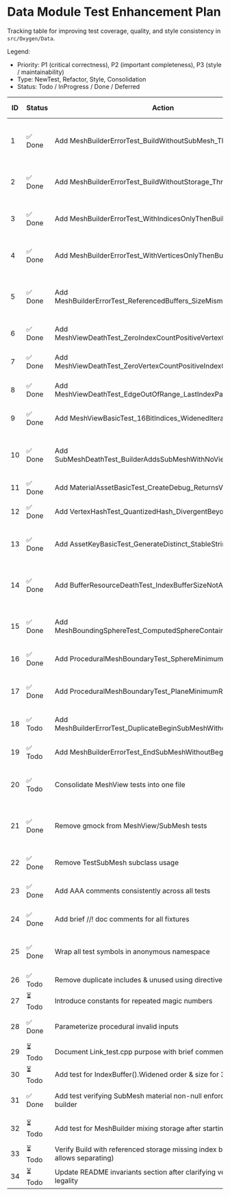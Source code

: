 # Data Module Test Enhancement Plan

Tracking table for improving test coverage, quality, and style consistency in `src/Oxygen/Data`.

Legend:

- Priority: P1 (critical correctness), P2 (important completeness), P3 (style / maintainability)
- Type: NewTest, Refactor, Style, Consolidation
- Status: Todo / InProgress / Done / Deferred

| ID | Status | Action | Rationale / Gap Addressed | Type | Priority | Owner | Notes / Acceptance Criteria |
|----|--------|--------|---------------------------|------|----------|-------|-----------------------------|
| 1 | ✅ Done | Add MeshBuilderErrorTest_BuildWithoutSubMesh_Throws | Invariant: mesh must have ≥1 submesh; currently untested | NewTest | P1 | | Implemented (EXPECT_DEATH, message fragment) |
| 2 | ✅ Done | Add MeshBuilderErrorTest_BuildWithoutStorage_Throws | Building before selecting storage mode untested | NewTest | P1 | | Implemented (EXPECT_DEATH) |
| 3 | ✅ Done | Add MeshBuilderErrorTest_WithIndicesOnlyThenBuild_Throws | Mesh cannot exist with indices but missing vertices | NewTest | P1 | | Implemented (EXPECT_DEATH) |
| 4 | ✅ Done | Add MeshBuilderErrorTest_WithVerticesOnlyThenBuild_Throws | Vertices-only mesh invalid; enforced by death test | NewTest | P1 | | Implemented (EXPECT_DEATH) |
| 5 | ✅ Done | Add MeshBuilderErrorTest_ReferencedBuffers_SizeMismatch_Throws | Index buffer size/stride alignment invariant not exercised | NewTest | P1 | | Implemented; added Build validation |
| 6 | ✅ Done | Add MeshViewDeathTest_ZeroIndexCountPositiveVertexCount_Throws | Only combined zero counts tested | NewTest | P1 | | Implemented (EXPECT_DEATH, checks 'at least one index') |
| 7 | ✅ Done | Add MeshViewDeathTest_ZeroVertexCountPositiveIndexCount_Throws | Only combined zero counts tested | NewTest | P1 | | Implemented (EXPECT_DEATH, checks 'at least one vertex') |
| 8 | ✅ Done | Add MeshViewDeathTest_EdgeOutOfRange_LastIndexPastEnd_Throws | Off-by-one boundary slice not covered | NewTest | P1 | | Implemented (EXPECT_DEATH, 'index range exceeds') |
| 9 | ✅ Done | Add MeshViewBasicTest_16BitIndices_WidenedIterationMatches | 16-bit widening path untested | NewTest | P1 | | Implemented (referenced storage R16UInt, Widened() matches) |
|10 | ✅ Done | Add SubMeshDeathTest_BuilderAddsSubMeshWithNoViews_Throws | Current test uses custom subclass; builder path untested | NewTest | P1 | | Implemented (logic_error via EndSubMesh without WithMeshView) |
|11 | ✅ Done | Add MaterialAssetBasicTest_CreateDebug_ReturnsValidMaterial | Debug factory untested | NewTest | P2 | | Implemented (stages, texture/shader counts) |
|12 | ✅ Done | Add VertexHashTest_QuantizedHash_DivergentBeyondEpsilon | Only equality within epsilon tested | NewTest | P2 | | Implemented (different hash & inequality) |
|13 | ✅ Done | Add AssetKeyBasicTest_GenerateDistinct_StableStringHash | Asset identity currently untested | NewTest | P2 | | Implemented (32 generated keys; distinct value/string/hash; deterministic) |
|14 | ✅ Done | Add BufferResourceDeathTest_IndexBufferSizeNotAligned_Throws | Alignment invariant missing | NewTest | P2 | | Implemented (construct misaligned index BufferResource -> EXPECT_DEATH on stride check) |
|15 | ✅ Done | Add MeshBoundingSphereTest_ComputedSphereContainsAllVertices | Bounding sphere (if implemented) untested | NewTest | P2 | | Implemented (owned + referenced storage; all vertices within radius) |
|16 | ✅ Done | Add ProceduralMeshBoundaryTest_SphereMinimumValidSegments | Boundary acceptance vs rejection | NewTest | P2 | | Implemented (2 or 3 invalid edges; (3,3) minimum valid) |
|17 | ✅ Done | Add ProceduralMeshBoundaryTest_PlaneMinimumResolution | Edge of validity not tested | NewTest | P2 | | Implemented (invalid: x=0,z=0,size<=0; (2,2) valid; (1,1) observed conditional) |
|18 | ✅ Todo | Add MeshBuilderErrorTest_DuplicateBeginSubMeshWithoutEnd_Throws | Misuse sequence not covered | NewTest | P2 | | Call BeginSubMesh twice; expect failure |
|19 | ✅ Todo | Add MeshBuilderErrorTest_EndSubMeshWithoutBegin_Throws | Defensive behavior not tested | NewTest | P2 | | Direct EndSubMesh call invalid |
|20 | ✅ Todo | Consolidate MeshView tests into one file | Reduce duplication (Mesh_test + MeshView_test) | Consolidation | P3 | | Move scenarios; keep focused fixtures |
|21 | ✅ Done | Remove gmock from MeshView/SubMesh tests | Overkill; replaced with real Mesh instances (no mocks) | Refactor | P3 | | Replaced MockMesh + EXPECT/ON_CALL with direct Mesh construction |
|22 | ✅ Done | Remove TestSubMesh subclass usage | Tests internal implementation path | Refactor | P3 | | Rewritten using MeshBuilder; no subclass present |
|23 | ✅ Done | Add AAA comments consistently across all tests | Style guideline compliance | Style | P3 | | Added // Arrange // Act // Assert sections to all Data tests |
|24 | ✅ Done | Add brief //! doc comments for all fixtures | Documentation standard | Style | P3 | | Added //! briefs for all test fixtures (helper + fixture classes) |
|25 | ✅ Done | Wrap all test symbols in anonymous namespace | Prevent ODR / symbol leakage | Style | P3 | | Added anonymous namespace around fixtures/helpers in MeshView/SubMesh tests |
|26 | ✅ Todo | Remove duplicate includes & unused using directives | Cleanliness | Style | P3 | | E.g., duplicate GTest include, unused AllOf |
|27 | ⏳ Todo | Introduce constants for repeated magic numbers | Maintainability | Style | P3 | | constexpr counts (e.g., kCubeVertexCount) |
|28 | ✅ Done | Parameterize procedural invalid inputs | Reduce duplication in ValidInvalidInput | Refactor | P3 | | Implemented arrays + loops in ProceduralMeshes_test.cpp |
|29 | ⏳ Todo | Document Link_test.cpp purpose with brief comment | Clarify intent | Style | P3 | | Add //! comment at top |
|30 | ⏳ Todo | Add test for IndexBuffer().Widened order & size for 32-bit | Ensure both paths validated | NewTest | P2 | | Compare AsU32 vs Widened iteration |
|31 | ✅ Done | Add test verifying SubMesh material non-null enforced through builder | Completes invariant via public API | NewTest | P1 | | BeginSubMesh nullptr now throws logic_error (test added) |
|32 | ⏳ Todo | Add test for MeshBuilder mixing storage after starting submesh | Additional misuse path | NewTest | P2 | | BeginSubMesh then try WithBufferResources -> logic_error |
|33 | ⏳ Todo | Verify Build with referenced storage missing index buffer (if API allows separating) | Edge case not tested | NewTest | P2 | | If illegal, expect failure; else document |
|34 | ⏳ Todo | Update README invariants section after clarifying vertex-only legality | Keep docs consistent | Documentation | P2 | | Adjust text plus tests alignment |
